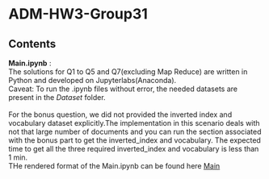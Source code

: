 # ADM-HW3-Group31

## Contents

**Main.ipynb** :<br> The solutions for Q1 to Q5 and Q7(excluding Map Reduce) are written in Python and developed on Jupyterlabs(Anaconda). <br>
Caveat: To run the .ipynb files without error, the needed datasets are present in the *Dataset* folder. <br>
<br> For the bonus question, we did not provided the inverted index and vocabulary dataset explicitly.The implementation in this scenario deals with not that large number of documents and you can run the section associated with the bonus part to get the inverted_index and vocabulary. The expected time to get all the three required inverted_index and vocabulary is less than 1 min.
<br> THe rendered format of the Main.ipynb can be found here [Main](https://nbviewer.org/github/nem-42098/ADM-HW3-Group31/blob/main/Main.ipynb)<br>

